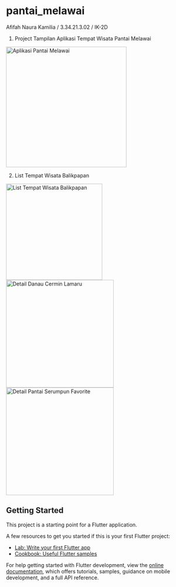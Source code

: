 # pantai_melawai

Afifah Naura Kamilia / 3.34.21.3.02 / IK-2D

1. Project Tampilan Aplikasi Tempat Wisata Pantai Melawai

<img width="328" alt="Aplikasi Pantai Melawai" src="https://user-images.githubusercontent.com/56423411/199099788-0a7c7c0d-7633-47a6-8c11-8c028c257d8b.png">

2. List Tempat Wisata Balikpapan

<img width="262" alt="List Tempat Wisata Balikpapan" src="https://user-images.githubusercontent.com/56423411/200486431-a374accd-3b78-4cdb-b69a-591b86bea3ab.png">

<img width="293" alt="Detail Danau Cermin Lamaru" src="https://user-images.githubusercontent.com/56423411/200487002-65814669-ffd6-4894-9bbd-aa10666aadeb.png">

<img width="293" alt="Detail Pantai Serumpun Favorite" src="https://user-images.githubusercontent.com/56423411/200487154-b3721e4b-c87e-491e-b9d1-b78005b305e6.png">

## Getting Started

This project is a starting point for a Flutter application.

A few resources to get you started if this is your first Flutter project:

- [Lab: Write your first Flutter app](https://docs.flutter.dev/get-started/codelab)
- [Cookbook: Useful Flutter samples](https://docs.flutter.dev/cookbook)

For help getting started with Flutter development, view the
[online documentation](https://docs.flutter.dev/), which offers tutorials,
samples, guidance on mobile development, and a full API reference.
